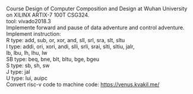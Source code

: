 Course Design of Computer Composition and Design at Wuhan University on XILINX ARTIX-7 100T CSG324.  
tool: vivado2018.3  
Implemente forward and pause of data adventure and control adventure.  
Implement instruction:   
R type: add, sub, or, xor, and, sll, srl, sra, slt, sltu  
I type: addi, ori, xori, andi, slli, srli, srai, slti, sltiu, jalr,  
lb, lbu, lh, lhu, lw   
SB type: beq, bne, blt, bltu, bge, bgeu  
S type: sb, sh, sw  
J type: jal  
U type: lui, auipc  
Convert risc-v code to machine code: https://venus.kvakil.me/ 
